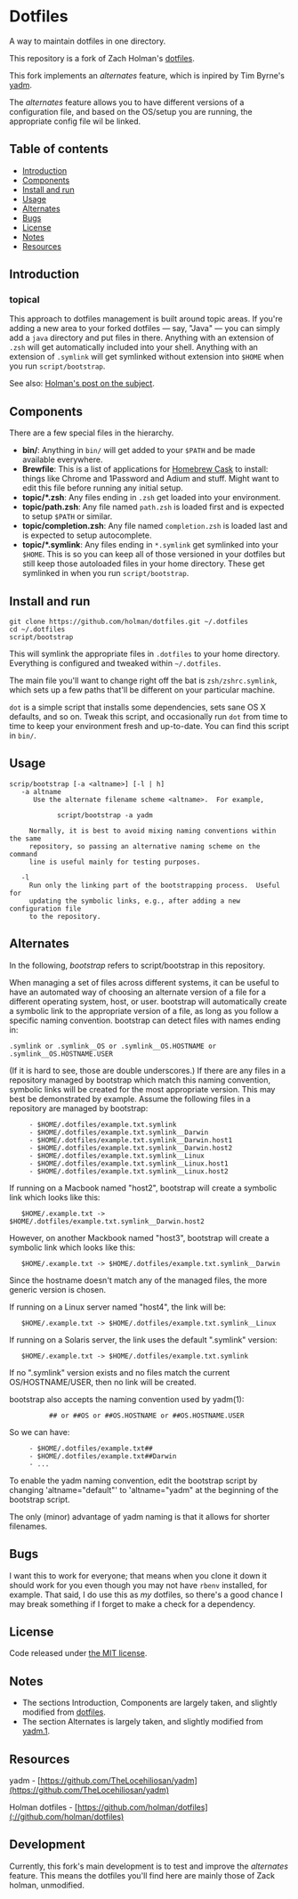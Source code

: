 # Dotfiles

A way to maintain dotfiles in one directory.

This repository is a fork of Zach Holman's [dotfiles](https://github.com/holman/dotfiles).

This fork implements an *alternates* feature, which is inpired by Tim Byrne's
[yadm](https://github.com/TheLocehiliosan/yadm).

The *alternates* feature allows you to have different versions of a
configuration file, and based on the OS/setup you are  running, the appropriate
config file wil be linked.


## Table of contents

* [Introduction](#introduction)
* [Components](#components)
* [Install and run](#install-and-run)
* [Usage](#usage)
* [Alternates](#alternates)
* [Bugs](#bugs)
* [License](#license)
* [Notes](#notes)
* [Resources](#resources)


## Introduction

### topical

This approach to dotfiles management is
built around topic areas. If you're adding a new area to your
forked dotfiles — say, "Java" — you can simply add a `java` directory and put
files in there. Anything with an extension of `.zsh` will get automatically
included into your shell. Anything with an extension of `.symlink` will get
symlinked without extension into `$HOME` when you run `script/bootstrap`.

See also:
[Holman's post  on the
subject](http://zachholman.com/2010/08/dotfiles-are-meant-to-be-forked/).


## Components

There are a few special files in the hierarchy.

- **bin/**: Anything in `bin/` will get added to your `$PATH` and be made
  available everywhere.
- **Brewfile**: This is a list of applications for [Homebrew Cask](http://caskroom.io) to install: things like Chrome and 1Password and Adium and stuff. Might want to edit this file before running any initial setup.
- **topic/\*.zsh**: Any files ending in `.zsh` get loaded into your
  environment.
- **topic/path.zsh**: Any file named `path.zsh` is loaded first and is
  expected to setup `$PATH` or similar.
- **topic/completion.zsh**: Any file named `completion.zsh` is loaded
  last and is expected to setup autocomplete.
- **topic/\*.symlink**: Any files ending in `*.symlink` get symlinked into
  your `$HOME`. This is so you can keep all of those versioned in your dotfiles
  but still keep those autoloaded files in your home directory. These get
  symlinked in when you run `script/bootstrap`.


## Install and run

    git clone https://github.com/holman/dotfiles.git ~/.dotfiles
    cd ~/.dotfiles
    script/bootstrap

This will symlink the appropriate files in `.dotfiles` to your home directory.
Everything is configured and tweaked within `~/.dotfiles`.

The main file you'll want to change right off the bat is `zsh/zshrc.symlink`,
which sets up a few paths that'll be different on your particular machine.

`dot` is a simple script that installs some dependencies, sets sane OS X
defaults, and so on. Tweak this script, and occasionally run `dot` from
time to time to keep your environment fresh and up-to-date. You can find
this script in `bin/`.


## Usage

    scrip/bootstrap [-a <altname>] [-l | h]
	   -a altname
          Use the alternate filename scheme <altname>.  For example,
       
                script/bootstrap -a yadm
      
         Normally, it is best to avoid mixing naming conventions within the same
         repository, so passing an alternative naming scheme on the command
         line is useful mainly for testing purposes.

	   -l
	     Run only the linking part of the bootstrapping process.  Useful for
	     updating the symbolic links, e.g., after adding a new configuration file
	     to the repository.


## Alternates

In the following, *bootstrap* refers to script/bootstrap in this repository.

When  managing a set of files across different systems, it can be useful to
have an automated way of choosing an alternate version of a file for a
different operating system, host, or user.  bootstrap will automatically create a symbolic link to the appropriate version of a file, as long as you follow a specific naming convention.  bootstrap can detect files with names ending in:

    .symlink or .symlink__OS or .symlink__OS.HOSTNAME or .symlink__OS.HOSTNAME.USER

(If  it is hard to see, those are double underscores.)  If there are any 
files in a repository managed by bootstrap which match this naming convention,
symbolic links will be created for the most appropriate version.  This may best
be demonstrated by example. Assume the following files in a  repository
are managed by bootstrap:

         - $HOME/.dotfiles/example.txt.symlink
         - $HOME/.dotfiles/example.txt.symlink__Darwin
         - $HOME/.dotfiles/example.txt.symlink__Darwin.host1
         - $HOME/.dotfiles/example.txt.symlink__Darwin.host2
         - $HOME/.dotfiles/example.txt.symlink__Linux
         - $HOME/.dotfiles/example.txt.symlink__Linux.host1
         - $HOME/.dotfiles/example.txt.symlink__Linux.host2

If running on a Macbook named "host2", bootstrap will create a symbolic link
which looks like this:

       $HOME/.example.txt -> $HOME/.dotfiles/example.txt.symlink__Darwin.host2

However, on another Mackbook named "host3", bootstrap will create a symbolic
link which looks like this:

       $HOME/.example.txt -> $HOME/.dotfiles/example.txt.symlink__Darwin

Since the hostname doesn't match any of the managed files, the more generic
version is chosen.

If running on a Linux server named "host4", the link will be:

       $HOME/.example.txt -> $HOME/.dotfiles/example.txt.symlink__Linux

If running on a Solaris server, the link uses the default ".symlink" 
version:

       $HOME/.example.txt -> $HOME/.dotfiles/example.txt.symlink

If no ".symlink" version exists and no files match the current OS/HOSTNAME/USER,
 then no link will be created.


bootstrap also accepts the naming convention used by yadm(1):

              ## or ##OS or ##OS.HOSTNAME or ##OS.HOSTNAME.USER

So we can have:

         - $HOME/.dotfiles/example.txt##
         - $HOME/.dotfiles/example.txt##Darwin
         - ...

To enable the yadm naming convention, edit the bootstrap script by changing
'altname="default"' to 'altname="yadm" at the beginning of the bootstrap
script.

The only (minor) advantage of yadm naming is that it allows for shorter
filenames.


## Bugs

I want this to work for everyone; that means when you clone it down it should
work for you even though you may not have `rbenv` installed, for example. That
said, I do use this as *my* dotfiles, so there's a good chance I may break
something if I forget to make a check for a dependency.


## License

Code released under [the MIT license](https://github.com/klopertung/dotfiles/blob/master/LICENSE.md).


## Notes

- The sections Introduction, Components are largely taken, and slightly modified from [dotfiles](https://github.com/holman/dotfiles/README.md).
- The section Alternates is largely taken, and slightly modified from [yadm.1](https://github.com/TheLocehiliosan/yadm/blob/master/yadm.1).


## Resources

yadm               - [https://github.com/TheLocehiliosan/yadm](https://github.com/TheLocehiliosan/yadm)

Holman dotfiles - [https://github.com/holman/dotfiles](://github.com/holman/dotfiles)


## Development
Currently, this fork's main development is to test and improve the *alternates*
feature.  This means the dotfiles you'll find here are mainly those of
Zack holman, unmodified.

